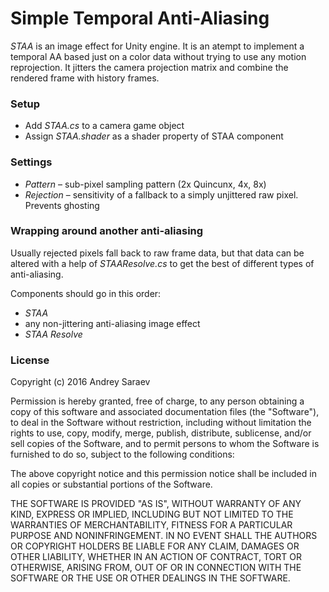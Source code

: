 # Simple Temporal Anti-Aliasing
*STAA* is an image effect for Unity engine. It is an atempt to implement a temporal AA based just on a color data without trying to use any motion reprojection. It jitters the camera projection matrix and combine the rendered frame with history frames.

### Setup
- Add *STAA.cs* to a camera game object
- Assign *STAA.shader* as a shader property of STAA component

### Settings
- *Pattern* – sub-pixel sampling pattern (2x Quincunx, 4x, 8x)
- *Rejection* – sensitivity of a fallback to a simply unjittered raw pixel. Prevents ghosting

### Wrapping around another anti-aliasing
Usually rejected pixels fall back to raw frame data, but that data can be altered with a help of *STAAResolve.cs* to get the best of different types of anti-aliasing.

Components should go in this order:
- *STAA*
- any non-jittering anti-aliasing image effect
- *STAA Resolve*

### License
Copyright (c) 2016 Andrey Saraev

Permission is hereby granted, free of charge, to any person obtaining a copy of this software and associated documentation files (the "Software"), to deal in the Software without restriction, including without limitation the rights to use, copy, modify, merge, publish, distribute, sublicense, and/or sell copies of the Software, and to permit persons to whom the Software is furnished to do so, subject to the following conditions:

The above copyright notice and this permission notice shall be included in all copies or substantial portions of the Software.

THE SOFTWARE IS PROVIDED "AS IS", WITHOUT WARRANTY OF ANY KIND, EXPRESS OR IMPLIED, INCLUDING BUT NOT LIMITED TO THE WARRANTIES OF MERCHANTABILITY, FITNESS FOR A PARTICULAR PURPOSE AND NONINFRINGEMENT. IN NO EVENT SHALL THE AUTHORS OR COPYRIGHT HOLDERS BE LIABLE FOR ANY CLAIM, DAMAGES OR OTHER LIABILITY, WHETHER IN AN ACTION OF CONTRACT, TORT OR OTHERWISE, ARISING FROM, OUT OF OR IN CONNECTION WITH THE SOFTWARE OR THE USE OR OTHER DEALINGS IN THE SOFTWARE.
